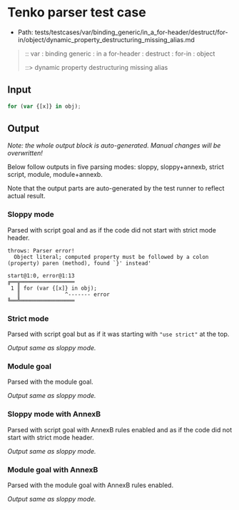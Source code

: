 # Tenko parser test case

- Path: tests/testcases/var/binding_generic/in_a_for-header/destruct/for-in/object/dynamic_property_destructuring_missing_alias.md

> :: var : binding generic : in a for-header : destruct : for-in : object
>
> ::> dynamic property destructuring missing alias

## Input

`````js
for (var {[x]} in obj);
`````

## Output

_Note: the whole output block is auto-generated. Manual changes will be overwritten!_

Below follow outputs in five parsing modes: sloppy, sloppy+annexb, strict script, module, module+annexb.

Note that the output parts are auto-generated by the test runner to reflect actual result.

### Sloppy mode

Parsed with script goal and as if the code did not start with strict mode header.

`````
throws: Parser error!
  Object literal; computed property must be followed by a colon (property) paren (method), found `}' instead'

start@1:0, error@1:13
╔══╦═════════════════
 1 ║ for (var {[x]} in obj);
   ║              ^------- error
╚══╩═════════════════

`````

### Strict mode

Parsed with script goal but as if it was starting with `"use strict"` at the top.

_Output same as sloppy mode._

### Module goal

Parsed with the module goal.

_Output same as sloppy mode._

### Sloppy mode with AnnexB

Parsed with script goal with AnnexB rules enabled and as if the code did not start with strict mode header.

_Output same as sloppy mode._

### Module goal with AnnexB

Parsed with the module goal with AnnexB rules enabled.

_Output same as sloppy mode._

